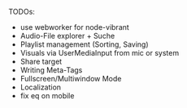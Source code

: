 TODOs:

- use webworker for node-vibrant
- Audio-File explorer + Suche
- Playlist management (Sorting, Saving)
- Visuals via UserMediaInput from mic or system
- Share target
- Writing Meta-Tags
- Fullscreen/Multiwindow Mode
- Localization
- fix eq on mobile
